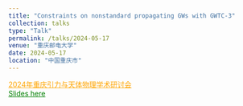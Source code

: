```yaml
---
title: "Constraints on nonstandard propagating GWs with GWTC-3"
collection: talks
type: "Talk"
permalink: /talks/2024-05-17
venue: "重庆邮电大学"
date: 2024-05-17
location: "中国重庆市"
---
```

<a href="" style="color: orange; text-decoration: underline;">2024年重庆引力与天体物理学术研讨会</a>\
<a href="./slides/2024-05-17.pdf" style="color: green; text-decoration: underline;">Slides here</a>
